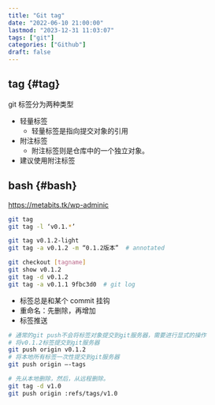 ```yaml
---
title: "Git tag"
date: "2022-06-10 21:00:00"
lastmod: "2023-12-31 11:03:07"
tags: ["git"]
categories: ["Github"]
draft: false
---
```


## tag {#tag}

git 标签分为两种类型

-   轻量标签
    -   轻量标签是指向提交对象的引用
-   附注标签
    -   附注标签则是仓库中的一个独立对象。
-   建议使用附注标签


## bash {#bash}

<https://metabits.tk/wp-adminic>

```bash
git tag
git tag -l ‘v0.1.*’

git tag v0.1.2-light
git tag -a v0.1.2 -m “0.1.2版本”  # annotated

git checkout [tagname]
git show v0.1.2
git tag -d v0.1.2
git tag -a v0.1.1 9fbc3d0  # git log
```

-   标签总是和某个 commit 挂钩
-   重命名：先删除，再增加
-   标签推送

<!--listend-->

```bash
# 通常的git push不会将标签对象提交到git服务器，需要进行显式的操作
# 将v0.1.2标签提交到git服务器
git push origin v0.1.2
# 将本地所有标签一次性提交到git服务器
git push origin –-tags

# 先从本地删除，然后，从远程删除。
git tag -d v1.0
git push origin :refs/tags/v1.0
```